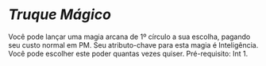 # *Truque Mágico*

Você pode lançar uma magia arcana de 1º círculo a sua escolha, pagando seu custo normal em PM. Seu atributo-chave para esta magia é Inteligência. Você pode escolher este poder quantas vezes quiser. Pré-requisito: Int 1.
